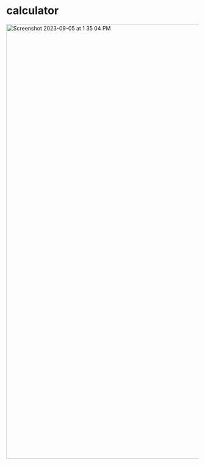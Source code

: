 # calculator

<img width="1139" alt="Screenshot 2023-09-05 at 1 35 04 PM" src="https://github.com/Talal-94/calculator/assets/62718764/bdf176a1-499c-40bc-b813-bf616bb881cb">
